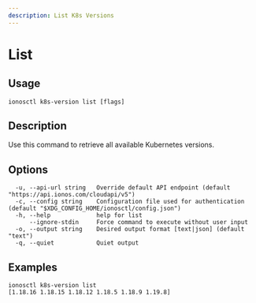 ```yaml
---
description: List K8s Versions
---
```


# List

## Usage

```text
ionosctl k8s-version list [flags]
```

## Description

Use this command to retrieve all available Kubernetes versions.

## Options

```text
  -u, --api-url string   Override default API endpoint (default "https://api.ionos.com/cloudapi/v5")
  -c, --config string    Configuration file used for authentication (default "$XDG_CONFIG_HOME/ionosctl/config.json")
  -h, --help             help for list
      --ignore-stdin     Force command to execute without user input
  -o, --output string    Desired output format [text|json] (default "text")
  -q, --quiet            Quiet output
```

## Examples

```text
ionosctl k8s-version list 
[1.18.16 1.18.15 1.18.12 1.18.5 1.18.9 1.19.8]
```

